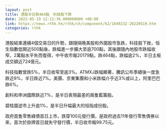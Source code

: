 ```yaml
---
layout: post
title: 港股半日跌464點　科技股下跌
date: 2022-05-19 12:11:36.000000000 +08:00
link: https://news.rthk.hk/rthk/ch/component/k2/1649232-20220519.htm
categories: rthk
---
```


港股結束連續4個交易日的升勢，跟隨隔晚美股和外圍股市急跌，科技股下挫，恒生指數低開近500點後，跌幅進一步擴大至逾700點，其後跟隨內地股市跌幅收窄，2萬點水平失而復得，中午收市報20179點，跌464點，跌幅逾2%，半日主板成交額近724億元。

科技指數曾跌5%，半日收窄至逾3%。ATMXJ跌幅顯著，騰訊公布季績後一度急跌近9%，半日跌近7%。美團、京東集團和小米跌幅介乎近3%或以上，阿里巴巴跌6%。

創科和申洲國際跌近7%，是半日表現最差的兩隻藍籌股。

碧桂園逆市上升逾1%，是半日升幅最大的恒指成份股。

政府首隻零售綠債首日上市，跌穿100元發行價，是政府過去11年發行零售債券以來，首次於掛牌首日就失守發行價，半日收市報99.75元。
